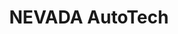 ---
title: "NEVADA AutoTech"
url: /san-salvador/nevada-autotech/
shop: reparación de automóviles
---